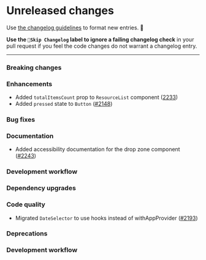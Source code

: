 # Unreleased changes

Use [the changelog guidelines](https://git.io/polaris-changelog-guidelines) to format new entries. 💜

**Use the `🤖Skip Changelog` label to ignore a failing changelog check** in your pull request if you feel the code changes do not warrant a changelog entry.

---

### Breaking changes

### Enhancements

- Added `totalItemsCount` prop to `ResourceList` component ([2233](https://github.com/Shopify/polaris-react/pull/2233))
- Added `pressed` state to `Button` ([#2148](https://github.com/Shopify/polaris-react/pull/2148))

### Bug fixes

### Documentation

- Added accessibility documentation for the drop zone component ([#2243](https://github.com/Shopify/polaris-react/pull/2243))

### Development workflow

### Dependency upgrades

### Code quality

- Migrated `DateSelector` to use hooks instead of withAppProvider ([#2193](https://github.com/Shopify/polaris-react/pull/2193))

### Deprecations

### Development workflow
